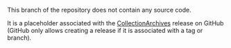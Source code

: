 This branch of the repository does not contain any source code.

It is a placeholder associated with the [CollectionArchives](https://github.com/InsightSoftwareConsortium/insight-journal.org-midas-archive/releases/tag/collection-archives) release on GitHub (GitHub only allows creating a release if it is associated with a tag or branch).
